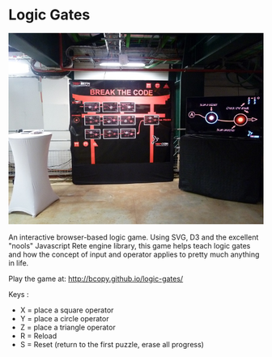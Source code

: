# Logic Gates

![](https://raw.githubusercontent.com/bcopy/logic-gates/master/stand-thumbnail.jpg)

An interactive browser-based logic game.
Using SVG, D3 and the excellent "nools" Javascript Rete engine library, this game helps teach logic gates and how 
the concept of input and operator applies to pretty much anything in life.

Play the game at:
http://bcopy.github.io/logic-gates/

Keys :

* X = place a square operator
* Y = place a circle operator
* Z = place a triangle operator
* R = Reload
* S = Reset (return to the first puzzle, erase all progress)

